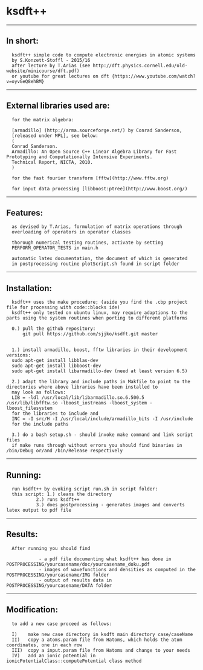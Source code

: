 ksdft++
===============
______

In short:
------------------------
	  ksdft++ simple code to compute electronic energies in atomic systems
	  by S.Konzett-Stoffl - 2015/16
	  after lecture by T.Arias (see http://dft.physics.cornell.edu/old-website/minicourse/dft.pdf)
	  or youtube for great lectures on dft {https://www.youtube.com/watch?v=oyvGeQ8ehBM}
	  
______
External libraries used are:
------------------------

	  for the matrix algebra:
	  
	  [armadillo] (http://arma.sourceforge.net/) by Conrad Sanderson,
	  [released under MPL], see below:
	  (
	  Conrad Sanderson.
	  Armadillo: An Open Source C++ Linear Algebra Library for Fast Prototyping and Computationally Intensive Experiments.
	  Technical Report, NICTA, 2010. 
	  )
	  
	  for the fast fourier transform [fftw](http://www.fftw.org) 
	  
	  for input data processing [libboost:ptree](http://www.boost.org/)
	 
______	 
Features:
------------------------
	  
	  as devised by T.Arias, formulation of matrix operations through
	  overloading of operators in operator classes
	  
	  thorough numerical testing routines, activate by setting
	  PERFORM_OPERATOR_TESTS in main.h
	  
	  automatic latex documentation, the document of which is generated 
	  in postprocessing routine plotScript.sh found in script folder

______
Installation:
------------------------

	  ksdft++ uses the make procedure; (aside you find the .cbp project file for processing with code::blocks ide)
	  ksdft++ only tested on ubuntu linux, may require adaptions to the parts using the system routines when porting to different platforms
	  
	  0.) pull the github repository:  
	      git pull https://github.com/sjjko/ksdft.git master
	      
	  
	  1.) install armadillo, boost, fftw libraries in their development versions:
	  sudo apt-get install libblas-dev
	  sudo apt-get install libboost-dev
	  sudo apt-get install libarmadillo-dev (need at least version 6.5)
	  
	  2.) adapt the library and include paths in Makfile to point to the directories where above libraries have been installed to
	  may look as follows:
	  LIB = -ldl /usr/local/lib/libarmadillo.so.6.500.5 /usr/lib/libfftw.so -lboost_iostreams -lboost_system -lboost_filesystem 
	  for the libraries to include and
	  INC = -I src/H -I /usr/local/include/armadillo_bits -I /usr/include 
	  for the include paths
	  
	  3.) do a bash setup.sh - should invoke make command and link script files
	  if make runs through without errors you should find binaries in /bin/Debug or/and /bin/Release respectively

______
Running:
------------------------

	  run ksdft++ by evoking script run.sh in script folder:
	  this script: 1.) cleans the directory
		       2.) runs ksdft++
		       3.) does postprocessing - generates images and converts latex output to pdf file

______
Results:
------------------------

	  After running you should find 
			  
			    - a pdf file documenting what ksdft++ has done in POSTPROCESSING/yourcasename/doc/yourcasename_doku.pdf
			    - images of wavefunctions and densities as computed in the POSTPROCESSING/yourcasename/IMG folder
			    - output of results data in POSTPROCESSING/yourcasename/DATA folder
			    
______
Modification:
------------------------

	  to add a new case proceed as follows:
	  
	  I) 	make new case directory in ksdft main directory case/caseName
	  II) 	copy a atoms.param file from Hatoms, which holds the atom coordinates, one in each row
	  III) 	copy a input.param file from Hatoms and change to your needs
	  IV) 	add an ionic potential in ionicPotentialClass::computePotential class method 
	  
	  

